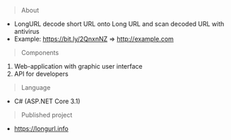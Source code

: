 > About
- LongURL decode short URL onto Long URL and scan decoded URL with antivirus
- Example: https://bit.ly/2QnxnNZ => http://example.com

> Components
1. Web-application with graphic user interface
2. API for developers

> Language
- C# (ASP.NET Core 3.1)

> Published project
- https://longurl.info
